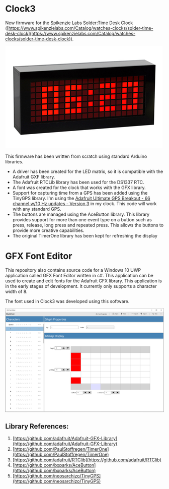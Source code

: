 # Clock3
New firmware for the Spikenzie Labs Solder:Time Desk Clock ([https://www.spikenzielabs.com/Catalog/watches-clocks/solder-time-desk-clock](https://www.spikenzielabs.com/Catalog/watches-clocks/solder-time-desk-clock)).

![Clock](https://github.com/porrey/Clock3/raw/master/Images/Clock.jpg)

This firmware has been written from scratch using standard Arduino libraries.

- A driver has been created for the LED matrix, so it is compatible with the Adafruit GXF library.
- The Adafruit RTCLib library has been used for the DS1337 RTC.
- A font was created for the clock that works with the GFX library.
- Support for capturing time from a GPS has been added using the TinyGPS library. I'm using the [Adafruit Ultimate GPS Breakout - 66 channel w/10 Hz updates - Version 3](https://www.adafruit.com/product/746) in my clock. This code will work with any standard GPS.
- The buttons are managed using the AceButton library. This library provides support for more than one event type on a button such as press, release, long press and repeated press. This allows the buttons to provide more creative capabilities.
- The original TimerOne library has been kept for refreshing the display

# GFX Font Editor

This repository also contains source code for a Windows 10 UWP application called GFX Font Editor written in c#. This application can be used to create and edit fonts for the Adafruit GFX library. This application is in the early stages of development. It currently only supports a character width of 8.

The font used in Clock3 was developed using this software.

![GFX Font Editor](https://github.com/porrey/Clock3/raw/master/Images/GfxEditor-ScreenShot.png)

## Library References:

1. [https://github.com/adafruit/Adafruit-GFX-Library](https://github.com/adafruit/Adafruit-GFX-Library)
2. [https://github.com/PaulStoffregen/TimerOne](https://github.com/PaulStoffregen/TimerOne)
3. [https://github.com/adafruit/RTClib](https://github.com/adafruit/RTClib)
4. [https://github.com/bxparks/AceButton](https://github.com/bxparks/AceButton)
5. [https://github.com/neosarchizo/TinyGPS](https://github.com/neosarchizo/TinyGPS)